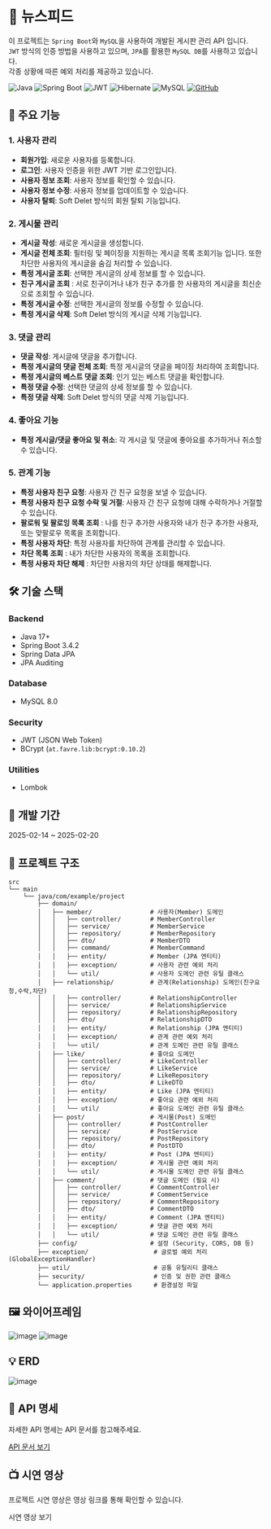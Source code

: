 # 📰 뉴스피드
이 프로젝트는 `Spring Boot`와 `MySQL`을 사용하여 개발된 게시판 관리 API 입니다.<br>
`JWT` 방식의 인증 방법을 사용하고 있으며, `JPA`를 활용한 `MySQL DB`를 사용하고 있습니다.<br>
각종 상황에 따른 예외 처리를 제공하고 있습니다.<br>


![Java](https://img.shields.io/badge/Java-17-blue?style=for-the-badge&logo=openjdk&logoColor=white)
![Spring Boot](https://img.shields.io/badge/Spring%20Boot-3.4.2-green?style=for-the-badge&logo=springboot&logoColor=white)
![JWT](https://img.shields.io/badge/JWT-Authentication-%233A3A3A?style=for-the-badge&logo=jsonwebtokens&logoColor=white)
![Hibernate](https://img.shields.io/badge/Hibernate-6.6.5.Final-%236DB33F?style=for-the-badge&logo=hibernate&logoColor=white)
![MySQL](https://img.shields.io/badge/MySQL-8.0-orange?style=for-the-badge&logo=mysql&logoColor=white)
[![GitHub](https://img.shields.io/badge/GitHub-Organization-black?style=for-the-badge&logo=github&logoColor=white)](https://github.com/Tenstagram)

## 📌 주요 기능
### 1. 사용자 관리
   - **회원가입**: 새로운 사용자를 등록합니다.
   - **로그인**: 사용자 인증을 위한 JWT 기반 로그인입니다.
   - **사용자 정보 조회**: 사용자 정보를 확인할 수 있습니다.
   - **사용자 정보 수정**: 사용자 정보를 업데이트할 수 있습니다.
   - **사용자 탈퇴**: Soft Delet 방식의 회원 탈퇴 기능입니다.
### 2. 게시물 관리  
   - **게시글 작성**: 새로운 게시글을 생성합니다.
   - **게시글 전체 조회**: 필터링 및 페이징을 지원하는 게시글 목록 조회기능 입니다. 또한 차단한 사용자의 게시글을 숨김 처리할 수 있습니다.
   - **특정 게시글 조회**: 선택한 게시글의 상세 정보를 할 수 있습니다.
   - **친구 게시글 조회** : 서로 친구이거나 내가 친구 추가를 한 사용자의 게시글을 최신순으로 조회할 수 있습니다.
   - **특정 게시글 수정**: 선택한 게시글의 정보를 수정할 수 있습니다.
   - **특정 게시글 삭제**: Soft Delet 방식의 게시글 삭제 기능입니다.
### 3. 댓글 관리
   - **댓글 작성**: 게시글에 댓글을 추가합니다.
   - **특정 게시글의 댓글 전체 조회**: 특정 게시글의 댓글을 페이징 처리하여 조회합니다.
   - **특정 게시글의 베스트 댓글 조회**: 인기 있는 베스트 댓글을 확인합니다.
   - **특정 댓글 수정**: 선택한 댓글의 상세 정보를 할 수 있습니다.
   - **특정 댓글 삭제**: Soft Delet 방식의 댓글 삭제 기능입니다.
### 4. 좋아요 기능
   - **특정 게시글/댓글 좋아요 및 취소**: 각 게시글 및 댓글에 좋아요를 추가하거나 취소할 수 있습니다.
### 5. 관계 기능
   - **특정 사용자 친구 요청**: 사용자 간 친구 요청을 보낼 수 있습니다.
   - **특정 사용자 친구 요청 수락 및 거절**: 사용자 간 친구 요청에 대해 수락하거나 거절할 수 있습니다.
   - **팔로워 및 팔로잉 목록 조회** : 나를 친구 추가한 사용자와 내가 친구 추가한 사용자, 또는 맞팔로우 목록을 조회합니다.
   - **특정 사용자 차단**: 특정 사용자를 차단하여 관계를 관리할 수 있습니다.
   - **차단 목록 조회** : 내가 차단한 사용자의 목록을 조회합니다.
   - **특정 사용자 차단 해제** : 차단한 사용자의 차단 상태를 해제합니다.

## 🛠️ 기술 스택

### Backend
- Java 17+
- Spring Boot 3.4.2
- Spring Data JPA
- JPA Auditing

### Database
- MySQL 8.0

### Security
- JWT (JSON Web Token)
- BCrypt (`at.favre.lib:bcrypt:0.10.2`)

### Utilities
- Lombok


## 📆 개발 기간
2025-02-14 ~ 2025-02-20

## 📂 프로젝트 구조
```
src
└── main
    └── java/com/example/project
        ├── domain/
        │   ├── member/                # 사용자(Member) 도메인
        │   │   ├── controller/        # MemberController
        │   │   ├── service/           # MemberService
        │   │   ├── repository/        # MemberRepository
        │   │   ├── dto/               # MemberDTO
        │   │   ├── command/           # MemberCommand
        │   │   ├── entity/            # Member (JPA 엔티티)
        │   │   ├── exception/         # 사용자 관련 예외 처리
        │   │   └── util/              # 사용자 도메인 관련 유틸 클래스
        │   ├── relationship/          # 관계(Relationship) 도메인(친구요청,수락,차단)
        │   │   ├── controller/        # RelationshipController
        │   │   ├── service/           # RelationshipService
        │   │   ├── repository/        # RelationshipRepository
        │   │   ├── dto/               # RelationshipDTO
        │   │   ├── entity/            # Relationship (JPA 엔티티)
        │   │   ├── exception/         # 관계 관련 예외 처리
        │   │   └── util/              # 관계 도메인 관련 유틸 클래스
        │   ├── like/                  # 좋아요 도메인
        │   │   ├── controller/        # LikeController
        │   │   ├── service/           # LikeService
        │   │   ├── repository/        # LikeRepository
        │   │   ├── dto/               # LikeDTO
        │   │   ├── entity/            # Like (JPA 엔티티)
        │   │   ├── exception/         # 좋아요 관련 예외 처리
        │   │   └── util/              # 좋아요 도메인 관련 유틸 클래스
        │   ├── post/                  # 게시물(Post) 도메인
        │   │   ├── controller/        # PostController
        │   │   ├── service/           # PostService
        │   │   ├── repository/        # PostRepository
        │   │   ├── dto/               # PostDTO
        │   │   ├── entity/            # Post (JPA 엔티티)
        │   │   ├── exception/         # 게시물 관련 예외 처리
        │   │   └── util/              # 게시물 도메인 관련 유틸 클래스
        │   ├── comment/               # 댓글 도메인 (필요 시)
        │   │   ├── controller/        # CommentController
        │   │   ├── service/           # CommentService
        │   │   ├── repository/        # CommentRepository
        │   │   ├── dto/               # CommentDTO
        │   │   ├── entity/            # Comment (JPA 엔티티)
        │   │   ├── exception/         # 댓글 관련 예외 처리
        │   │   └── util/              # 댓글 도메인 관련 유틸 클래스
        ├── config/                    # 설정 (Security, CORS, DB 등)
        ├── exception/                  # 글로벌 예외 처리 (GlobalExceptionHandler)
        ├── util/                       # 공통 유틸리티 클래스
        ├── security/                   # 인증 및 권한 관련 클래스
        └── application.properties      # 환경설정 파일
```

## 🖼️ 와이어프레임
![image](https://github.com/user-attachments/assets/a50ffbb0-569f-48e8-8b3b-073c240cdfbb)
![image](https://github.com/user-attachments/assets/56c57806-bf62-49f0-bde4-1b398b5a8f9e)


## 💡 ERD
![image](https://github.com/user-attachments/assets/e17c07a9-c5ac-4801-9252-ce407b11a474)


## 📖 API 명세
자세한 API 명세는 API 문서를 참고해주세요.

[API 문서 보기](https://www.notion.so/teamsparta/19a2dc3ef5148097a28fc04896650ae9?v=de53936dbb8a41539072c9374af6dc32&pvs=4)

## 📺 시연 영상
프로젝트 시연 영상은 영상 링크를 통해 확인할 수 있습니다.

시연 영상 보기


